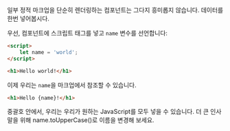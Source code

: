 <!-- 1. Introduction / b. Adding data -->
일부 정적 마크업을 단순히 렌더링하는 컴포넌트는 그다지 흥미롭지 않습니다. 데이터를 한번 넣어봅시다.

우선, 컴포넌트에 스크립트 태그를 넣고 `name` 변수를 선언합니다:

```html
<script>
	let name = 'world';
</script>

<h1>Hello world!</h1>
```

이제 우리는 `name`을 마크업에서 참조할 수 있습니다. 

```html
<h1>Hello {name}!</h1>
```

중괄호 안에서, 우리는 우리가 원하는 JavaScript를 모두 넣을 수 있습니다. 더 큰 인사말을 위해 name.toUpperCase()로 이름을 변경해 보세요.
